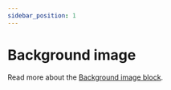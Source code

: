 ```yaml
---
sidebar_position: 1
---
```


# Background image

Read more about the [Background image block](https://www.google.com/url?q=https://docs.google.com/document/d/1QQa5uvE3TG0TaK-wDjLlK9JXE5Kqy0NSQbwQ6o4UFAg/edit%23heading%3Dh.8mfuwmyq1ffa&sa=D&source=editors&ust=1664361389177758&usg=AOvVaw2kJP6ZHN72Sl4QJsYWKR1k).